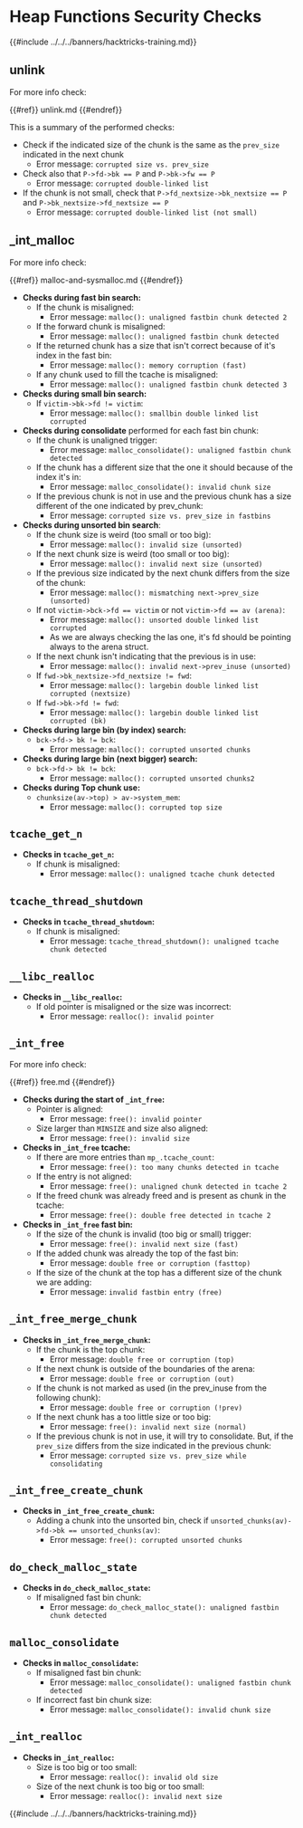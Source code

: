 # Heap Functions Security Checks

{{#include ../../../banners/hacktricks-training.md}}

## unlink

For more info check:



{{#ref}}
unlink.md
{{#endref}}

This is a summary of the performed checks:

- Check if the indicated size of the chunk is the same as the `prev_size` indicated in the next chunk
  - Error message: `corrupted size vs. prev_size`
- Check also that `P->fd->bk == P` and `P->bk->fw == P`
  - Error message: `corrupted double-linked list`
- If the chunk is not small, check that `P->fd_nextsize->bk_nextsize == P` and `P->bk_nextsize->fd_nextsize == P`
  - Error message: `corrupted double-linked list (not small)`

## \_int_malloc

For more info check:



{{#ref}}
malloc-and-sysmalloc.md
{{#endref}}

- **Checks during fast bin search:**
  - If the chunk is misaligned:
    - Error message: `malloc(): unaligned fastbin chunk detected 2`
  - If the forward chunk is misaligned:
    - Error message: `malloc(): unaligned fastbin chunk detected`
  - If the returned chunk has a size that isn't correct because of it's index in the fast bin:
    - Error message: `malloc(): memory corruption (fast)`
  - If any chunk used to fill the tcache is misaligned:
    - Error message: `malloc(): unaligned fastbin chunk detected 3`
- **Checks during small bin search:**
  - If `victim->bk->fd != victim`:
    - Error message: `malloc(): smallbin double linked list corrupted`
- **Checks during consolidate** performed for each fast bin chunk:
  - If the chunk is unaligned trigger:
    - Error message: `malloc_consolidate(): unaligned fastbin chunk detected`
  - If the chunk has a different size that the one it should because of the index it's in:
    - Error message: `malloc_consolidate(): invalid chunk size`
  - If the previous chunk is not in use and the previous chunk has a size different of the one indicated by prev_chunk:
    - Error message: `corrupted size vs. prev_size in fastbins`
- **Checks during unsorted bin search**:
  - If the chunk size is weird (too small or too big):
    - Error message: `malloc(): invalid size (unsorted)`
  - If the next chunk size is weird (too small or too big):
    - Error message: `malloc(): invalid next size (unsorted)`
  - If the previous size indicated by the next chunk differs from the size of the chunk:
    - Error message: `malloc(): mismatching next->prev_size (unsorted)`
  - If not `victim->bck->fd == victim` or not `victim->fd == av (arena)`:
    - Error message: `malloc(): unsorted double linked list corrupted`
    - As we are always checking the las one, it's fd should be pointing always to the arena struct.
  - If the next chunk isn't indicating that the previous is in use:
    - Error message: `malloc(): invalid next->prev_inuse (unsorted)`
  - If `fwd->bk_nextsize->fd_nextsize != fwd`:
    - Error message: `malloc(): largebin double linked list corrupted (nextsize)`
  - If `fwd->bk->fd != fwd`:
    - Error message: `malloc(): largebin double linked list corrupted (bk)`
- **Checks during large bin (by index) search:**
  - `bck->fd-> bk != bck`:
    - Error message: `malloc(): corrupted unsorted chunks`
- **Checks during large bin (next bigger) search:**
  - `bck->fd-> bk != bck`:
    - Error message: `malloc(): corrupted unsorted chunks2`
- **Checks during Top chunk use:**
  - `chunksize(av->top) > av->system_mem`:
    - Error message: `malloc(): corrupted top size`

## `tcache_get_n`

- **Checks in `tcache_get_n`:**
  - If chunk is misaligned:
    - Error message: `malloc(): unaligned tcache chunk detected`

## `tcache_thread_shutdown`

- **Checks in `tcache_thread_shutdown`:**
  - If chunk is misaligned:
    - Error message: `tcache_thread_shutdown(): unaligned tcache chunk detected`

## `__libc_realloc`

- **Checks in `__libc_realloc`:**
  - If old pointer is misaligned or the size was incorrect:
    - Error message: `realloc(): invalid pointer`

## `_int_free`

For more info check:



{{#ref}}
free.md
{{#endref}}

- **Checks during the start of `_int_free`:**
  - Pointer is aligned:
    - Error message: `free(): invalid pointer`
  - Size larger than `MINSIZE` and size also aligned:
    - Error message: `free(): invalid size`
- **Checks in `_int_free` tcache:**
  - If there are more entries than `mp_.tcache_count`:
    - Error message: `free(): too many chunks detected in tcache`
  - If the entry is not aligned:
    - Error message: `free(): unaligned chunk detected in tcache 2`
  - If the freed chunk was already freed and is present as chunk in the tcache:
    - Error message: `free(): double free detected in tcache 2`
- **Checks in `_int_free` fast bin:**
  - If the size of the chunk is invalid (too big or small) trigger:
    - Error message: `free(): invalid next size (fast)`
  - If the added chunk was already the top of the fast bin:
    - Error message: `double free or corruption (fasttop)`
  - If the size of the chunk at the top has a different size of the chunk we are adding:
    - Error message: `invalid fastbin entry (free)`

## **`_int_free_merge_chunk`**

- **Checks in `_int_free_merge_chunk`:**
  - If the chunk is the top chunk:
    - Error message: `double free or corruption (top)`
  - If the next chunk is outside of the boundaries of the arena:
    - Error message: `double free or corruption (out)`
  - If the chunk is not marked as used (in the prev_inuse from the following chunk):
    - Error message: `double free or corruption (!prev)`
  - If the next chunk has a too little size or too big:
    - Error message: `free(): invalid next size (normal)`
  - If the previous chunk is not in use, it will try to consolidate. But, if the `prev_size` differs from the size indicated in the previous chunk:
    - Error message: `corrupted size vs. prev_size while consolidating`

## **`_int_free_create_chunk`**

- **Checks in `_int_free_create_chunk`:**
  - Adding a chunk into the unsorted bin, check if `unsorted_chunks(av)->fd->bk == unsorted_chunks(av)`:
    - Error message: `free(): corrupted unsorted chunks`

## `do_check_malloc_state`

- **Checks in `do_check_malloc_state`:**
  - If misaligned fast bin chunk:
    - Error message: `do_check_malloc_state(): unaligned fastbin chunk detected`

## `malloc_consolidate`

- **Checks in `malloc_consolidate`:**
  - If misaligned fast bin chunk:
    - Error message: `malloc_consolidate(): unaligned fastbin chunk detected`
  - If incorrect fast bin chunk size:
    - Error message: `malloc_consolidate(): invalid chunk size`

## `_int_realloc`

- **Checks in `_int_realloc`:**
  - Size is too big or too small:
    - Error message: `realloc(): invalid old size`
  - Size of the next chunk is too big or too small:
    - Error message: `realloc(): invalid next size`

{{#include ../../../banners/hacktricks-training.md}}

